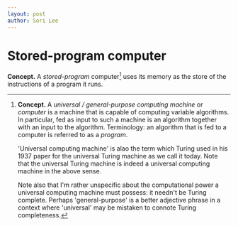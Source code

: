 ```yaml
---
layout: post
author: Sori Lee
---
```


# Stored-program computer

**Concept.** A *stored-program* computer[^1] uses its memory as the store of the instructions of a program it runs.

[^1]: **Concept.** A *universal / general-purpose computing machine* or *computer* is a machine[^2] that is capable of computing variable algorithms. In particular, fed as input to such a machine is an algorithm together with an input to the algorithm. Terminology: an algorithm that is fed to a computer is referred to as a *program*.

      'Universal computing machine' is alao the term which Turing used in his 1937 paper for the universal Turing machine as we call it today. Note that the universal Turing machine is indeed a universal computing machine in the above sense.
      
      Note also that I'm rather unspecific about the computational power a universal computing machine must possess: it needn't be Turing complete. Perhaps 'general-purpose' is a better adjective phrase in a context where 'universal' may be mistaken to connote Turing completeness.

[^2]: Be it theoretical or physical.
